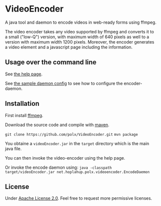 # VideoEncoder

A java tool and daemon to encode videos in web-ready forms using ffmpeg.

The video encoder takes any video supported by ffmpeg and converts it to a
small ("low-Q") version, with maximum width of 640 pixels as well to a version with maximum width 1200 pixels.
Moreover, the encoder generates a video element and a javascript page including the information. 

## Usage over the command line

See [the help page](src/main/resources/net/hoplahup/polx/videoencoder/help-page.txt).

See [the sample daemon config](src/main/resources/net/hoplahup/polx/videoencoder/sample-daemon-config.properties) to see how to configure the encoder-daemon.

## Installation

First install [ffmpeg](https://ffmpeg.org).

Download the source code and compile with [maven](https://maven.apache.org).

`git clone https://github.com/polx/VideoEncoder.git`
`mvn package`

You obtaine a `videoEncoder.jar` in the `target` directory which is the main java file.

You can then invoke the video-encoder using the help page.

Or invoke the encode daemon using:
`java -classpath target/videoEncoder.jar net.hoplahup.polx.videoencoder.EncodeDaemon`


## License

Under [Apache License 2.0](LICENSE).
Feel free to request more permissive licenses.

